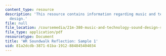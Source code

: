 ```yaml
---
content_type: resource
description: 'This resource contains information regarding music and technology: Sound
  design.'
file: null
file_location: /coursemedia/21m-380-music-and-technology-sound-design-spring-2016/81a2dcdb387161ba1912884845404034_MIT21M_380S16_assn_wr_s1.pdf
file_type: application/pdf
resourcetype: Document
title: 'WR Soundwalk Reflection: Sample 1'
uid: 81a2dcdb-3871-61ba-1912-884845404034
---
```

